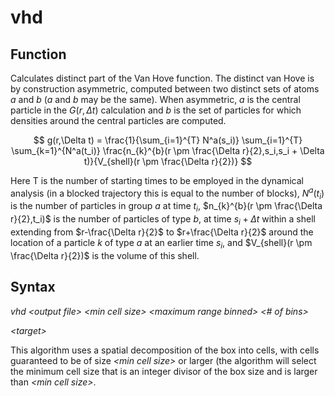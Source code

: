 <h1>vhd</h1>

<h2>Function</h2>

Calculates distinct part of the Van Hove function. The distinct van Hove is by construction asymmetric, computed between two distinct sets of atoms $a$ and $b$ ($a$ and $b$ may be the same). When asymmetric, $a$ is the central particle in the $G(r,\Delta t)$ calculation and $b$ is the set of particles for which densities around the central particles are computed.

$$  g(r,\Delta t) = \frac{1}{\sum_{i=1}^{T} N^a(s_i)} \sum_{i=1}^{T} \sum_{k=1}^{N^a(t_i)}  \frac{n_{k}^{b}(r \pm \frac{\Delta r}{2},s_i,s_i + \Delta t)}{V_{shell}(r \pm \frac{\Delta r}{2})} $$

Here T is the number of starting times to be employed in the dynamical analysis (in a blocked trajectory this is equal to the number of blocks), $N^a(t_i)$ is the number of particles in group $a$ at time $t_i$, $n_{k}^{b}(r \pm \frac{\Delta r}{2},t_i)$ is the number of particles of type $b$, at time $s_i+\Delta t$ within a shell extending from $r-\frac{\Delta r}{2}$ to $r+\frac{\Delta r}{2}$ around the location of a particle $k$ of type $a$ at an earlier time $s_i$, and $V_{shell}(r \pm \frac{\Delta r}{2})$ is the volume of this shell.

<h2>Syntax</h2>

_vhd \<output file\> \<min cell size\> \<maximum range binned\> \<# of bins\>_

_\<target\>_

This algorithm uses a spatial decomposition of the box into cells, with cells guaranteed to be of size _\<min cell size\>_ or larger (the algorithm will select the minimum cell size that is an integer divisor of the box size and is larger than _\<min cell size\>_.
